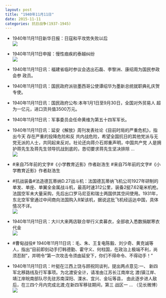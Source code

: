 ```yaml
---
layout: post
title: "1940年11月11日"
date: 2015-11-11
categories: 抗日战争(1937-1945)
---
```


<meta name="referrer" content="no-referrer" />

- 1940年11月11日新华日报：日寇和平攻势失败以后 <br/><img src="https://ww4.sinaimg.cn/large/aca367d8jw1exxg3jo3xtj21250i0ah1.jpg" />

- 1940年11月11日申报：慢性痼疾的泰越纠纷 <br/><img src="https://ww1.sinaimg.cn/large/aca367d8jw1exxedsk8x2j20ru0yh1fi.jpg" />

- 1940年11月11日讯：福建省临时参议会选出石磊、李黎洲、康绍周为国民参政会参 政员。 

- 1940年11月11日讯：国民政府派驻墨西哥公使谭绍华为墨新总统就职典礼庆贺专使。 

- 1940年11月11日讯：国民政府公布:本年1月1日至9月30日，全国对外贸易人 超为一亿元，进口货共值3500万元。 

- 1940年11月11日讯：军事委员会任命黄维为第五十四军军长。 

- 1940年11月11日讯：延安《解放》周刊发表社论《目前时局的严重危机》，指出今天 存在严重的投降危险和反 共内战危险，希望全国抗日的其他党派与无 党无派的人士，共同起来反对。社论还向蒋介石郑重声明，中国共产党 人是拥护蒋先生及蒋先生领导抗战到底的，恳切要求蒋先生坚决排除  ...  <br/><img src="https://ww4.sinaimg.cn/large/aca367d8jw1exwupr2crcj20c8090q42.jpg" />

- #来自75年前的文字#《小学教育近影》作者赵浩生 #来自75年前的文字#《小学教育近影》作者赵浩生 

- #抗战装备#法造德瓦蒂纳D.27战斗机：法国德瓦蒂纳飞机公司1927年研制的单发、单座、单翼全金属战斗机，最高时速312公里，装备2挺7.62毫米机枪。法国空军未大量采购，先后出口罗马尼亚和瑞士两国供其空间使用。1931年，东北空军曾通过中间商向法国购入8架该机，据说这批飞机经运达中国，具体情况不详。 <br/><img src="https://ww4.sinaimg.cn/large/aca367d8jw1exwszqywi7j20b31aaqaf.jpg" />

- 1940年11月11日讯：大川大来两店联合举行义卖募衣，全部收入悉数捐献寒衣代金 <br/><img src="https://ww1.sinaimg.cn/large/aca367d8jw1exwrtzfi58j20f00acmyf.jpg" />

- #曹甸战役# 1940年11月11日讯：毛、朱、王复电陈毅、刘少奇、黄克诚等人，指出“目前即刻动手打韩德勤、霍守义、何柱国，在政治上极端不利，尚须忍耐”，并明令“第一次攻击令须由延安下，你们不得命令、不得动手！” 

- 1940年11月11日讯：叶挺在江西上饶与顾祝同谈判，提出两点意见:一、 新四军北移路线及行军事项。为北渡安全计，请准由江苏长江南岸北 渡(镇江岸、靖江岸皖南部队尽先驻苏南深阳、溧水、宜兴、金坛等县， 由此逐步进人敌后，在三四个月内完成北渡;在新四军移驻期间，第三 战区一 ... （见长微博） <br/><img src="https://ww4.sinaimg.cn/large/aca367d8jw1exwns1qh26j20c80ft40u.jpg" />


